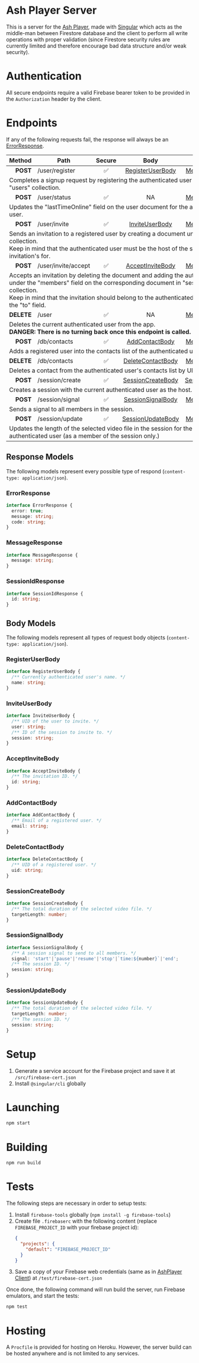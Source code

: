 # Ash Player Server

This is a server for the [Ash Player](https://github.com/ramtinsoltani/ash-player), made with [Singular](https://github.com/singularframework) which acts as the middle-man between Firestore database and the client to perform all write operations with proper validation (since Firestore security rules are currently limited and therefore encourage bad data structure and/or weak security).

# Authentication

All secure endpoints require a valid Firebase bearer token to be provided in the `Authorization` header by the client.

# Endpoints

If any of the following requests fail, the response will always be an [ErrorResponse](#errorresponse).

<table>
  <thead>
    <tr>
      <th>Method</th>
      <th>Path</th>
      <th>Secure</th>
      <th>Body</th>
      <th>Response</th>
    </tr>
  </thead>
  <tbody>
    <tr>
      <td align="right"><strong>POST</strong></td>
      <td>/user/register</td>
      <td align="center">✅</td>
      <td align="center"><a href="#registeruserbody">RegisterUserBody</a></td>
      <td align="center"><a href="#messageresponse">MessageResponse</a></td>
    </tr>
    <tr>
      <td colspan="5">Completes a signup request by registering the authenticated user under the "users" collection.</td>
    </tr>
    <tr>
      <td align="right"><strong>POST</strong></td>
      <td>/user/status</td>
      <td align="center">✅</td>
      <td align="center">NA</td>
      <td align="center"><a href="#messageresponse">MessageResponse</a></td>
    </tr>
    <tr>
      <td colspan="5">Updates the "lastTimeOnline" field on the user document for the authenticated user.</td>
    </tr>
    <tr>
      <td align="right"><strong>POST</strong></td>
      <td>/user/invite</td>
      <td align="center">✅</td>
      <td align="center"><a href="#inviteuserbody">InviteUserBody</a></td>
      <td align="center"><a href="#messageresponse">MessageResponse</a></td>
    </tr>
    <tr>
      <td colspan="5">Sends an invitation to a registered user by creating a document under "invitations" collection.<br>Keep in mind that the authenticated user must be the host of the session the invitation's for.</td>
    </tr>
    <tr>
      <td align="right"><strong>POST</strong></td>
      <td>/user/invite/accept</td>
      <td align="center">✅</td>
      <td align="center"><a href="#acceptinvitebody">AcceptInviteBody</a></td>
      <td align="center"><a href="#messageresponse">MessageResponse</a></td>
    </tr>
    <tr>
      <td colspan="5">Accepts an invitation by deleting the document and adding the authenticated user under the "members" field on the corresponding document in "sessions" collection.<br>Keep in mind that the invitation should belong to the authenticated user based on the "to" field.</td>
    </tr>
    <tr>
      <td align="right"><strong>DELETE</strong></td>
      <td>/user</td>
      <td align="center">✅</td>
      <td align="center">NA</td>
      <td align="center"><a href="#messageresponse">MessageResponse</a></td>
    </tr>
    <tr>
      <td colspan="5">Deletes the current authenticated user from the app.<br><strong>DANGER: There is no turning back once this endpoint is called.</strong></td>
    </tr>
    <tr>
      <td align="right"><strong>POST</strong></td>
      <td>/db/contacts</td>
      <td align="center">✅</td>
      <td align="center"><a href="#addcontactbody">AddContactBody</a></td>
      <td align="center"><a href="#messageresponse">MessageResponse</a></td>
    </tr>
    <tr>
      <td colspan="5">Adds a registered user into the contacts list of the authenticated user by email.</td>
    </tr>
    <tr>
      <td align="right"><strong>DELETE</strong></td>
      <td>/db/contacts</td>
      <td align="center">✅</td>
      <td align="center"><a href="#deletecontactbody">DeleteContactBody</a></td>
      <td align="center"><a href="#messageresponse">MessageResponse</a></td>
    </tr>
    <tr>
      <td colspan="5">Deletes a contact from the authenticated user's contacts list by UID.</td>
    </tr>
    <tr>
      <td align="right"><strong>POST</strong></td>
      <td>/session/create</td>
      <td align="center">✅</td>
      <td align="center"><a href="#sessioncreatebody">SessionCreateBody</a></td>
      <td align="center"><a href="#sessionidresponse">SessionIdResponse</a></td>
    </tr>
    <tr>
      <td colspan="5">Creates a session with the current authenticated user as the host.</td>
    </tr>
    <tr>
      <td align="right"><strong>POST</strong></td>
      <td>/session/signal</td>
      <td align="center">✅</td>
      <td align="center"><a href="#sessionsignalbody">SessionSignalBody</a></td>
      <td align="center"><a href="#messageresponse">MessageResponse</a></td>
    </tr>
    <tr>
      <td colspan="5">Sends a signal to all members in the session.</td>
    </tr>
    <tr>
      <td align="right"><strong>POST</strong></td>
      <td>/session/update</td>
      <td align="center">✅</td>
      <td align="center"><a href="#sessionupdatebody">SessionUpdateBody</a></td>
      <td align="center"><a href="#messageresponse">MessageResponse</a></td>
    </tr>
    <tr>
      <td colspan="5">Updates the length of the selected video file in the session for the current authenticated user (as a member of the session only.)</td>
    </tr>
  </tbody>
</table>

## Response Models

The following models represent every possible type of respond (`content-type: application/json`).

### ErrorResponse

```ts
interface ErrorResponse {
  error: true;
  message: string;
  code: string;
}
```

### MessageResponse

```ts
interface MessageResponse {
  message: string;
}
```

### SessionIdResponse

```ts
interface SessionIdResponse {
  id: string;
}
```

## Body Models

The following models represent all types of request body objects (`content-type: application/json`).

### RegisterUserBody

```ts
interface RegisterUserBody {
  /** Currently authenticated user's name. */
  name: string;
}
```

### InviteUserBody

```ts
interface InviteUserBody {
  /** UID of the user to invite. */
  user: string;
  /** ID of the session to invite to. */
  session: string;
}
```

### AcceptInviteBody

```ts
interface AcceptInviteBody {
  /** The invitation ID. */
  id: string;
}
```

### AddContactBody

```ts
interface AddContactBody {
  /** Email of a registered user. */
  email: string;
}
```

### DeleteContactBody

```ts
interface DeleteContactBody {
  /** UID of a registered user. */
  uid: string;
}
```

### SessionCreateBody

```ts
interface SessionCreateBody {
  /** The total duration of the selected video file. */
  targetLength: number;
}
```

### SessionSignalBody

```ts
interface SessionSignalBody {
  /** A session signal to send to all members. */
  signal: 'start'|'pause'|'resume'|'stop'|`time:${number}`|'end';
  /** The session ID. */
  session: string;
}
```

### SessionUpdateBody

```ts
interface SessionUpdateBody {
  /** The total duration of the selected video file. */
  targetLength: number;
  /** The session ID. */
  session: string;
}
```

# Setup

  1. Generate a service account for the Firebase project and save it at `/src/firebase-cert.json`
  2. Install `@singular/cli` globally

# Launching

```bash
npm start
```

# Building

```bash
npm run build
```

# Tests

The following steps are necessary in order to setup tests:
  1. Install `firebase-tools` globally (`npm install -g firebase-tools`)
  2. Create file `.firebaserc` with the following content (replace `FIREBASE_PROJECT_ID` with your firebase project id):
      ```json
      {
        "projects": {
          "default": "FIREBASE_PROJECT_ID"
        }
      }
      ```
  3. Save a copy of your Firebase web credentials (same as in [AshPlayer Client](https://github.com/ramtinsoltani/ash-player)) at `/test/firebase-cert.json`

Once done, the following command will run build the server, run Firebase emulators, and start the tests:

```bash
npm test
```

# Hosting

A `Procfile` is provided for hosting on Heroku. However, the server build can be hosted anywhere and is not limited to any services.
